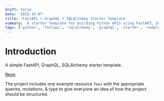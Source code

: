 ```yaml
---
draft: false
date: '2025-10-07'
title: 'FastAPI + GraphQL + SQLAlchemy Starter Template'
summary: 'A starter template for building Python APIs using FastAPI, GraphQL, and SQLAlchemy. Includes example resources and project structure for rapid development.'
tags: ['python', 'fastapi', 'sqlalchemy', 'graphql', 'starter', 'template']
---
```


# Introduction

A simple FastAPI, GraphQL, SQLAlchemy starter template.

[Repo](https://github.com/PrimeTimeTran/template-backend-python-graphql)

The project includes one example resource `foos` with the appropriate queries, mutations, & type to give everyone an idea of how
the project should be structured.
